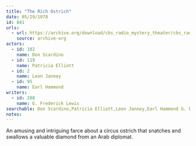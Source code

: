 ```yaml
---
title: "The Rich Ostrich"
date: 05/29/1978
id: 841
urls: 
  - url: https://archive.org/download/cbs_radio_mystery_theater/cbs_radio_mystery_theater-0801-0850.zip/cbs_radio_mystery_theater-0801-0850%2Fcbsrmt_0841_the_rich_ostrich.mp3
    source: archive-org
actors:  
  - id: 102
    name: Don Scardino  
  - id: 119
    name: Patricia Elliott  
  - id: 2
    name: Leon Janney  
  - id: 95
    name: Earl Hammond
writers:  
  - id: 288
    name: G. Frederick Lewis
searchable: Don Scardino,Patricia Elliott,Leon Janney,Earl Hammond G. Frederick Lewis
notes:  
---
```

An amusing and intriguing farce about a circus ostrich that snatches and swallows a valuable diamond from an Arab diplomat.